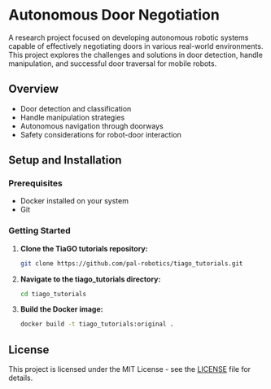 # Autonomous Door Negotiation

A research project focused on developing autonomous robotic systems capable of effectively negotiating doors in various real-world environments. This project explores the challenges and solutions in door detection, handle manipulation, and successful door traversal for mobile robots.

## Overview

- Door detection and classification
- Handle manipulation strategies
- Autonomous navigation through doorways
- Safety considerations for robot-door interaction

## Setup and Installation

### Prerequisites

- Docker installed on your system
- Git

### Getting Started

1. **Clone the TiaGO tutorials repository:**

   ```bash
   git clone https://github.com/pal-robotics/tiago_tutorials.git
   ```

2. **Navigate to the tiago_tutorials directory:**

   ```bash
   cd tiago_tutorials
   ```

3. **Build the Docker image:**

   ```bash
   docker build -t tiago_tutorials:original .
   ```

## License

This project is licensed under the MIT License - see the [LICENSE](LICENSE) file for details.